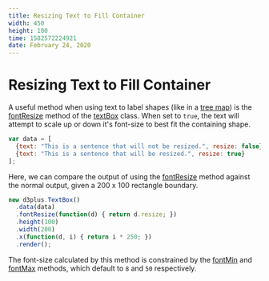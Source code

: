 ```yaml
---
title: Resizing Text to Fill Container
width: 450
height: 100
time: 1582572224921
date: February 24, 2020
---
```


[width]: 450
[height]: 100

# Resizing Text to Fill Container

A useful method when using text to label shapes (like in a [tree map](http://d3plus.org/examples/d3plus-hierarchy/getting-started/)) is the [fontResize](http://d3plus.org/docs/#TextBox.fontResize) method of the [textBox](http://d3plus.org/docs/#TextBox) class. When set to `true`, the text will attempt to scale up or down it's font-size to best fit the containing shape.

```js
var data = [
  {text: "This is a sentence that will not be resized.", resize: false},
  {text: "This is a sentence that will be resized.", resize: true}
];
```

Here, we can compare the output of using the [fontResize](http://d3plus.org/docs/#TextBox.fontResize) method against the normal output, given a 200 x 100 rectangle boundary.

```js
new d3plus.TextBox()
  .data(data)
  .fontResize(function(d) { return d.resize; })
  .height(100)
  .width(200)
  .x(function(d, i) { return i * 250; })
  .render();
```

The font-size calculated by this method is constrained by the [fontMin](http://d3plus.org/docs/#TextBox.fontMin) and [fontMax](http://d3plus.org/docs/#TextBox.fontMax) methods, which default to `8` and `50` respectively.
